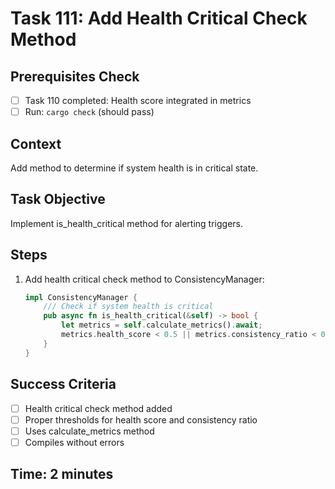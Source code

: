 # Task 111: Add Health Critical Check Method

## Prerequisites Check
- [ ] Task 110 completed: Health score integrated in metrics
- [ ] Run: `cargo check` (should pass)

## Context
Add method to determine if system health is in critical state.

## Task Objective
Implement is_health_critical method for alerting triggers.

## Steps
1. Add health critical check method to ConsistencyManager:
   ```rust
   impl ConsistencyManager {
       /// Check if system health is critical
       pub async fn is_health_critical(&self) -> bool {
           let metrics = self.calculate_metrics().await;
           metrics.health_score < 0.5 || metrics.consistency_ratio < 0.8
       }
   }
   ```

## Success Criteria
- [ ] Health critical check method added
- [ ] Proper thresholds for health score and consistency ratio
- [ ] Uses calculate_metrics method
- [ ] Compiles without errors

## Time: 2 minutes
